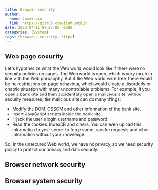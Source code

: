 ```yaml
---
title: Browser security
author:
  name: Jacob Lin
  link: https://github.com/jiahuanglin
date: 2022-07-11 09:23:00 -0500
categories: [System]
tags: [browser, security, https]
---
```


## Web page security
Let's hypothesize what the Web world would look like if there were no security policies on pages. The Web world is open, which is very much in line with the Web philosophy. But if the Web world were free, there would be no restrictions on-page behaviour, which would create a disorderly or chaotic situation with many uncontrollable problems. For example, if you open a bank site and then accidentally open a malicious site, without security measures, the malicious site can do many things:

- Modify the DOM, CSSOM and other information of the bank site.
- Insert JavaScript scripts inside the bank site.
- Hijack the user's login username and password.
- Read the cookies, IndexDB and others. You can even upload this information to your server to forge some transfer requests and other information without your knowledge.

So, in the unsecured Web world, we have no privacy, so we need security policy to protect our privacy and data security.


## Browser network security

## Browser system security